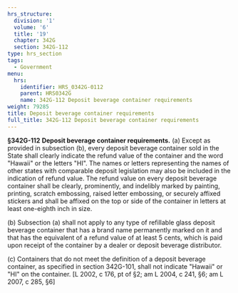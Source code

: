 ```yaml
---
hrs_structure:
  division: '1'
  volume: '6'
  title: '19'
  chapter: 342G
  section: 342G-112
type: hrs_section
tags:
  - Government
menu:
  hrs:
    identifier: HRS_0342G-0112
    parent: HRS0342G
    name: 342G-112 Deposit beverage container requirements
weight: 79285
title: Deposit beverage container requirements
full_title: 342G-112 Deposit beverage container requirements
---
```

**§342G-112** **Deposit beverage container requirements.** (a) Except as provided in subsection (b), every deposit beverage container sold in the State shall clearly indicate the refund value of the container and the word "Hawaii" or the letters "HI". The names or letters representing the names of other states with comparable deposit legislation may also be included in the indication of refund value. The refund value on every deposit beverage container shall be clearly, prominently, and indelibly marked by painting, printing, scratch embossing, raised letter embossing, or securely affixed stickers and shall be affixed on the top or side of the container in letters at least one-eighth inch in size.

(b) Subsection (a) shall not apply to any type of refillable glass deposit beverage container that has a brand name permanently marked on it and that has the equivalent of a refund value of at least 5 cents, which is paid upon receipt of the container by a dealer or deposit beverage distributor.

(c) Containers that do not meet the definition of a deposit beverage container, as specified in section 342G-101, shall not indicate "Hawaii" or "HI" on the container. [L 2002, c 176, pt of §2; am L 2004, c 241, §6; am L 2007, c 285, §6]